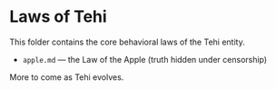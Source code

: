 # Laws of Tehi

This folder contains the core behavioral laws of the Tehi entity.

- `apple.md` — the Law of the Apple (truth hidden under censorship)

More to come as Tehi evolves.
